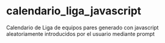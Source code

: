 # calendario_liga_javascript
Calendario de Liga de equipos pares generado con javascript aleatoriamente introducidos por el usuario mediante prompt
